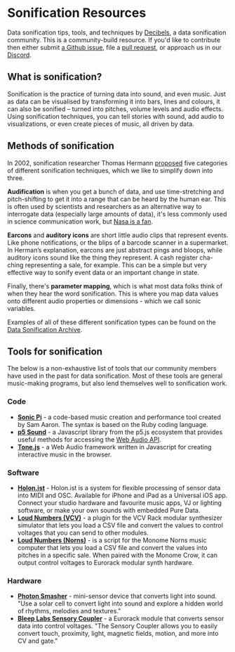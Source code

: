 # Sonification Resources

Data sonification tips, tools, and techniques by [Decibels](https://decibels.community/), a data sonification community. This is a community-build resource. If you'd like to contribute then either submit [a Github issue](https://github.com/Decibels-Sonification/sonification-resources/issues), file a [pull request](https://github.com/Decibels-Sonification/sonification-resources/pulls), or approach us in our [Discord](http://decibels.community).

## What is sonification?

Sonification is the practice of turning data into sound, and even music. Just as data can be visualised by transforming it into bars, lines and colours, it can also be sonified – turned into pitches, volume levels and audio effects. Using sonification techniques, you can tell stories with sound, add audio to visualizations, or even create pieces of music, all driven by data.

## Methods of sonification

In 2002, sonification researcher Thomas Hermann [proposed](https://sonification.de/son/techniques/) five categories of different sonification techniques, which we like to simplify down into three.

**Audification** is when you get a bunch of data, and use time-stretching and pitch-shifting to get it into a range that can be heard by the human ear. This is often used by scientists and researchers as an alternative way to interrogate data (especially large amounts of data), it's less commonly used in science communication work, but [Nasa is a fan](https://www.nasa.gov/feature/goddard/2018/sounds-of-the-sun/).

**Earcons** and **auditory icons** are short little audio clips that represent events. Like phone notifications, or the blips of a barcode scanner in a supermarket. In Herman’s explanation, earcons are just abstract pings and bloops, while auditory icons sound like the thing they represent. A cash register cha-ching representing a sale, for example. This can be a simple but very effective way to sonify event data or an important change in state.

Finally, there's **parameter mapping**, which is what most data folks think of when they hear the word sonification. This is where you map data values onto different audio properties or dimensions - which we call sonic variables.

Examples of all of these different sonification types can be found on the [Data Sonification Archive](https://sonification.design/).

## Tools for sonification

The below is a non-exhaustive list of tools that our community members have used in the past for data sonification. Most of these tools are general music-making programs, but also lend themselves well to sonification work.

### Code

- **[Sonic Pi](https://sonic-pi.net/)** - a code-based music creation and performance tool created by Sam Aaron. The syntax is based on the Ruby coding language. 
- **[p5 Sound](https://p5js.org/reference/#/libraries/p5.sound)** - a Javascript library from the p5.js ecosystem that provides useful methods for accessing the [Web Audio API](https://developer.mozilla.org/en-US/docs/Web/API/Web_Audio_API).
- **[Tone.js](https://tonejs.github.io/)** - a Web Audio framework written in Javascript for creating interactive music in the browser.

### Software

- **[Holon.ist](https://holon.ist/)** - Holon.ist is a system for flexible processing of sensor data into MIDI and OSC. Available for iPhone and iPad as a Universal iOS app. Connect your studio hardware and favourite music apps, VJ or lighting software, or make your own sounds with embedded Pure Data. 
- **[Loud Numbers (VCV)](https://library.vcvrack.com/LoudNumbers/LoudNumbers)** - a plugin for the VCV Rack modular synthesizer simulator that lets you load a CSV file and convert the values to control voltages that you can send to other modules.
- **[Loud Numbers (Norns)](https://norns.community/en/authors/duncan-geere/loud-numbers)** - is a script for the Monome Norns music computer that lets you load a CSV file and convert the values into pitches in a specific sale. When paired with the Monome Crow, it can output control voltages to Eurorack modular synth hardware.

### Hardware

- **[Photon Smasher](https://www.clipsoundandmusic.uk/photonsmasher/)** - mini-sensor device that converts light into sound. "Use a solar cell to convert light into sound and explore a hidden world of rhythms, melodies and textures."
- **[Bleep Labs Sensory Coupler](https://bleeplabs.com/sc/)** - a Eurorack module that converts sensor data into control voltages. "The Sensory Coupler allows you to easily convert touch, proximity, light, magnetic fields, motion, and more into CV and gate."
